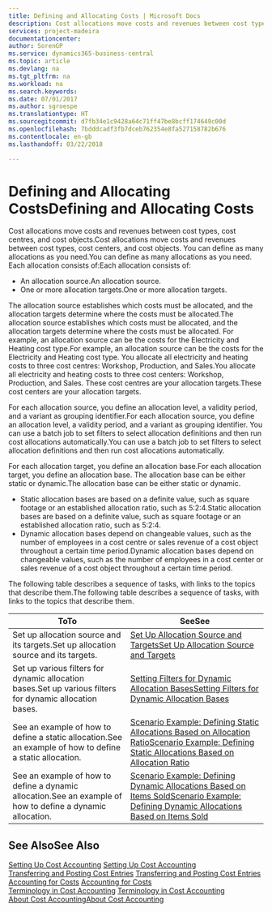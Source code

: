 ```yaml
---
title: Defining and Allocating Costs | Microsoft Docs
description: Cost allocations move costs and revenues between cost types, cost centres, and cost objects. You can define as many allocations as you need.
services: project-madeira
documentationcenter: 
author: SorenGP
ms.service: dynamics365-business-central
ms.topic: article
ms.devlang: na
ms.tgt_pltfrm: na
ms.workload: na
ms.search.keywords: 
ms.date: 07/01/2017
ms.author: sgroespe
ms.translationtype: HT
ms.sourcegitcommit: d7fb34e1c9428a64c71ff47be8bcff174649c00d
ms.openlocfilehash: 7bdddcadf3fb7dceb762354e8fa527158782b676
ms.contentlocale: en-gb
ms.lasthandoff: 03/22/2018

---
```

# <a name="defining-and-allocating-costs"></a><span data-ttu-id="dc909-104">Defining and Allocating Costs</span><span class="sxs-lookup"><span data-stu-id="dc909-104">Defining and Allocating Costs</span></span>
<span data-ttu-id="dc909-105">Cost allocations move costs and revenues between cost types, cost centres, and cost objects.</span><span class="sxs-lookup"><span data-stu-id="dc909-105">Cost allocations move costs and revenues between cost types, cost centers, and cost objects.</span></span> <span data-ttu-id="dc909-106">You can define as many allocations as you need.</span><span class="sxs-lookup"><span data-stu-id="dc909-106">You can define as many allocations as you need.</span></span> <span data-ttu-id="dc909-107">Each allocation consists of:</span><span class="sxs-lookup"><span data-stu-id="dc909-107">Each allocation consists of:</span></span>  

-   <span data-ttu-id="dc909-108">An allocation source.</span><span class="sxs-lookup"><span data-stu-id="dc909-108">An allocation source.</span></span>  
-   <span data-ttu-id="dc909-109">One or more allocation targets.</span><span class="sxs-lookup"><span data-stu-id="dc909-109">One or more allocation targets.</span></span>  

<span data-ttu-id="dc909-110">The allocation source establishes which costs must be allocated, and the allocation targets determine where the costs must be allocated.</span><span class="sxs-lookup"><span data-stu-id="dc909-110">The allocation source establishes which costs must be allocated, and the allocation targets determine where the costs must be allocated.</span></span> <span data-ttu-id="dc909-111">For example, an allocation source can be the costs for the Electricity and Heating cost type.</span><span class="sxs-lookup"><span data-stu-id="dc909-111">For example, an allocation source can be the costs for the Electricity and Heating cost type.</span></span> <span data-ttu-id="dc909-112">You allocate all electricity and heating costs to three cost centres: Workshop, Production, and Sales.</span><span class="sxs-lookup"><span data-stu-id="dc909-112">You allocate all electricity and heating costs to three cost centers: Workshop, Production, and Sales.</span></span> <span data-ttu-id="dc909-113">These cost centres are your allocation targets.</span><span class="sxs-lookup"><span data-stu-id="dc909-113">These cost centers are your allocation targets.</span></span>  

<span data-ttu-id="dc909-114">For each allocation source, you define an allocation level, a validity period, and a variant as grouping identifier.</span><span class="sxs-lookup"><span data-stu-id="dc909-114">For each allocation source, you define an allocation level, a validity period, and a variant as grouping identifier.</span></span> <span data-ttu-id="dc909-115">You can use a batch job to set filters to select allocation definitions and then run cost allocations automatically.</span><span class="sxs-lookup"><span data-stu-id="dc909-115">You can use a batch job to set filters to select allocation definitions and then run cost allocations automatically.</span></span>  

<span data-ttu-id="dc909-116">For each allocation target, you define an allocation base.</span><span class="sxs-lookup"><span data-stu-id="dc909-116">For each allocation target, you define an allocation base.</span></span> <span data-ttu-id="dc909-117">The allocation base can be either static or dynamic.</span><span class="sxs-lookup"><span data-stu-id="dc909-117">The allocation base can be either static or dynamic.</span></span>  

-   <span data-ttu-id="dc909-118">Static allocation bases are based on a definite value, such as square footage or an established allocation ratio, such as 5:2:4.</span><span class="sxs-lookup"><span data-stu-id="dc909-118">Static allocation bases are based on a definite value, such as square footage or an established allocation ratio, such as 5:2:4.</span></span>  
-   <span data-ttu-id="dc909-119">Dynamic allocation bases depend on changeable values, such as the number of employees in a cost centre or sales revenue of a cost object throughout a certain time period.</span><span class="sxs-lookup"><span data-stu-id="dc909-119">Dynamic allocation bases depend on changeable values, such as the number of employees in a cost center or sales revenue of a cost object throughout a certain time period.</span></span>  

<span data-ttu-id="dc909-120">The following table describes a sequence of tasks, with links to the topics that describe them.</span><span class="sxs-lookup"><span data-stu-id="dc909-120">The following table describes a sequence of tasks, with links to the topics that describe them.</span></span>

|<span data-ttu-id="dc909-121">To</span><span class="sxs-lookup"><span data-stu-id="dc909-121">To</span></span>|<span data-ttu-id="dc909-122">See</span><span class="sxs-lookup"><span data-stu-id="dc909-122">See</span></span>|  
|--------|---------|  
|<span data-ttu-id="dc909-123">Set up allocation source and its targets.</span><span class="sxs-lookup"><span data-stu-id="dc909-123">Set up allocation source and its targets.</span></span>|[<span data-ttu-id="dc909-124">Set Up Allocation Source and Targets</span><span class="sxs-lookup"><span data-stu-id="dc909-124">Set Up Allocation Source and Targets</span></span>](finance-how-to-set-up-allocation-source-and-targets.md)|  
|<span data-ttu-id="dc909-125">Set up various filters for dynamic allocation bases.</span><span class="sxs-lookup"><span data-stu-id="dc909-125">Set up various filters for dynamic allocation bases.</span></span>|[<span data-ttu-id="dc909-126">Setting Filters for Dynamic Allocation Bases</span><span class="sxs-lookup"><span data-stu-id="dc909-126">Setting Filters for Dynamic Allocation Bases</span></span>](finance-setting-filters-for-dynamic-allocation-bases.md)|  
|<span data-ttu-id="dc909-127">See an example of how to define a static allocation.</span><span class="sxs-lookup"><span data-stu-id="dc909-127">See an example of how to define a static allocation.</span></span>|[<span data-ttu-id="dc909-128">Scenario Example: Defining Static Allocations Based on Allocation Ratio</span><span class="sxs-lookup"><span data-stu-id="dc909-128">Scenario Example: Defining Static Allocations Based on Allocation Ratio</span></span>](finance-scenario-example-defining-static-allocations-based-on-allocation-ratio.md)|  
|<span data-ttu-id="dc909-129">See an example of how to define a dynamic allocation.</span><span class="sxs-lookup"><span data-stu-id="dc909-129">See an example of how to define a dynamic allocation.</span></span>|[<span data-ttu-id="dc909-130">Scenario Example: Defining Dynamic Allocations Based on Items Sold</span><span class="sxs-lookup"><span data-stu-id="dc909-130">Scenario Example: Defining Dynamic Allocations Based on Items Sold</span></span>](finance-scenario-example-defining-dynamic-allocations-based-on-items-sold.md)|  

## <a name="see-also"></a><span data-ttu-id="dc909-131">See Also</span><span class="sxs-lookup"><span data-stu-id="dc909-131">See Also</span></span>  
 <span data-ttu-id="dc909-132">[Setting Up Cost Accounting](finance-set-up-cost-accounting.md) </span><span class="sxs-lookup"><span data-stu-id="dc909-132">[Setting Up Cost Accounting](finance-set-up-cost-accounting.md) </span></span>  
 <span data-ttu-id="dc909-133">[Transferring and Posting Cost Entries](finance-transfer-and-post-cost-entries.md) </span><span class="sxs-lookup"><span data-stu-id="dc909-133">[Transferring and Posting Cost Entries](finance-transfer-and-post-cost-entries.md) </span></span>  
 <span data-ttu-id="dc909-134">[Accounting for Costs](finance-manage-cost-accounting.md) </span><span class="sxs-lookup"><span data-stu-id="dc909-134">[Accounting for Costs](finance-manage-cost-accounting.md) </span></span>  
 <span data-ttu-id="dc909-135">[Terminology in Cost Accounting](finance-terminology-in-cost-accounting.md) </span><span class="sxs-lookup"><span data-stu-id="dc909-135">[Terminology in Cost Accounting](finance-terminology-in-cost-accounting.md) </span></span>  
 [<span data-ttu-id="dc909-136">About Cost Accounting</span><span class="sxs-lookup"><span data-stu-id="dc909-136">About Cost Accounting</span></span>](finance-about-cost-accounting.md)

